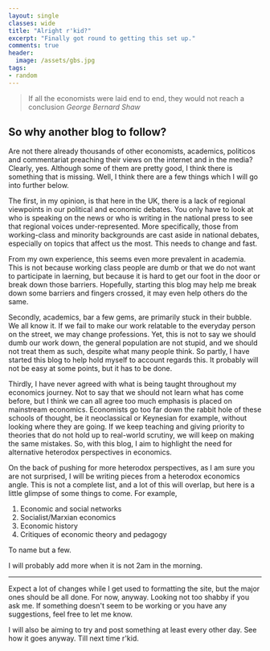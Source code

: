 ```yaml
---
layout: single
classes: wide
title: "Alright r'kid?"
excerpt: "Finally got round to getting this set up."
comments: true
header:
  image: /assets/gbs.jpg
tags:
- random
---
```


>If all the economists were laid end to end, they would not reach a conclusion
<cite>George Bernard Shaw</cite>

<h2>So why another blog to follow?</h2> 

<p>Are not there already thousands of other economists, academics, politicos and commentariat preaching their views on the internet and in the media? Clearly, yes. Although some of them are pretty good, I think there is something that is missing. Well, I think there are a few things which I will go into further below.</p>

<p>The first, in my opinion, is that here in the UK, there is a lack of regional viewpoints in our political and economic debates. You only have to look at who is speaking on the news or who is writing in the national press to see that regional voices under-represented. More specifically, those from working-class and minority backgrounds are cast aside in national debates, especially on topics that affect us the most. This needs to change and fast. </p> 
<p class="tab">From my own experience, this seems even more prevalent in academia. This is not because working class people are dumb or that we do not want to participate in laerning, but because it is hard to get our foot in the door or break down those barriers. Hopefully, starting this blog may help me break down some barriers and fingers crossed, it may even help others do the same.</p>

<p>Secondly, academics, bar a few gems, are primarily stuck in their bubble. We all know it. If we fail to make our work relatable to the everyday person on the street, we may change professions. Yet, this is not to say we should dumb our work down, the general population are not stupid, and we should not treat them as such, despite what many people think. So partly, I have started this blog to help hold myself to account regards this. It probably will not be easy at some points, but it has to be done.</p>

<p>Thirdly, I have never agreed with what is being taught throughout my economics journey. Not to say that we should not learn what has come before, but I think we can all agree too much emphasis is placed on mainstream economics. Economists go too far down the rabbit hole of these schools of thought, be it neoclassical or Keynesian for example, without looking where they are going. If we keep teaching and giving priority to theories that do not hold up to real-world scrutiny, we will keep on making the same mistakes. So, with this blog, I aim to highlight the need for alternative heterodox perspectives in economics.</p>

<p> On the back of pushing for more heterodox perspectives, as I am sure you are not surprised, I will be writing pieces from a heterodox economics angle. This is not a complete list, and a lot of this will overlap, but here is a little glimpse of some things to come.  For example, </p>

<ol>
  <li>Economic and social networks</li>
  <li>Socialist/Marxian economics</li>
  <li>Economic history</li>
  <li>Critiques of economic theory and pedagogy</li>
</ol>
<p> To name but a few. </p>


<p>I will probably add more when it is not 2am in the morning.</p>
 
<hr>
 
<p>Expect a lot of changes while I get used to formatting the site, but the major ones should be all done. For now, anyway. Looking not too shabby if you ask me. If something doesn't seem to be working or you have any suggestions, feel free to let me know. </p>

<p>I will also be aiming to try and post something at least every other day. See how it goes anyway. Till next time r'kid. </p>
